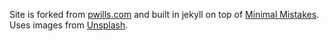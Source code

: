 Site is forked from [pwills.com](https://github.com/peterewills/peterewills.github.io.git) and built in jekyll on top of [Minimal Mistakes][1]. Uses images from
[Unsplash][2].

[1]: https://github.com/mmistakes/minimal-mistakes

[2]: https://unsplash.com/
